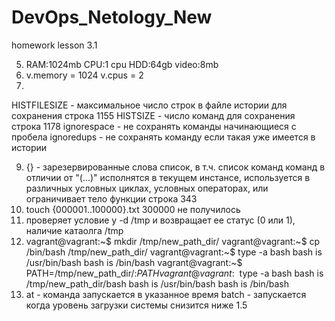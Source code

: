 # DevOps_Netology_New
homework
lesson 3.1


5. RAM:1024mb
CPU:1 cpu
HDD:64gb
video:8mb
6. v.memory = 1024
  v.cpus = 2
8.
HISTFILESIZE - максимальное число строк в файле истории для сохранения строка 1155 
HISTSIZE - число команд для сохранения строка 1178
ignorespace - не сохранять команды начинающиеся с пробела 
ignoredups - не сохранять команду если такая уже имеется в истории

9. {} - зарезервированные слова список, в т.ч. список команд команд в отличии от "(...)" исполнятся в текущем инстансе, 
используется в различных условных циклах, условных операторах, или ограничивает тело функции строка 343
10. touch {000001..100000}.txt
300000 не получилось 
11. проверяет условие у -d /tmp и возвращает ее статус (0 или 1), наличие катаолга /tmp
12. vagrant@vagrant:~$ mkdir /tmp/new_path_dir/
vagrant@vagrant:~$ cp /bin/bash /tmp/new_path_dir/
vagrant@vagrant:~$ type -a bash
bash is /usr/bin/bash
bash is /bin/bash
vagrant@vagrant:~$ PATH=/tmp/new_path_dir/:$PATH
vagrant@vagrant:~$ type -a bash
bash is /tmp/new_path_dir/bash
bash is /usr/bin/bash
bash is /bin/bash
13. at - команда запускается в указанное время 
batch - запускается когда уровень загрузки системы снизится ниже 1.5